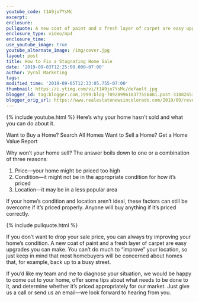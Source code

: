 ```yaml
---
youtube_code: t1A9jo7YsMc
excerpt:
enclosure:
pullquote: A new coat of paint and a fresh layer of carpet are easy upgrades you can make.
enclosure_type: video/mp4
enclosure_time:
use_youtube_image: true
youtube_alternate_image: /img/cover.jpg
layout: post
title: How to Fix a Stagnating Home Sale
date: '2019-09-03T12:25:00.000-07:00'
author: Vyral Marketing
tags:
modified_time: '2019-09-05T12:33:05.755-07:00'
thumbnail: https://i.ytimg.com/vi/t1A9jo7YsMc/default.jpg
blogger_id: tag:blogger.com,1999:blog-7092899618377556481.post-318824537424830956
blogger_orig_url: https://www.realestatenewsincolorado.com/2019/09/revering-stagnating-home-sale.html
---
```

{% include youtube.html %}
Here’s why your home hasn’t sold and what you can do about it.

Want to Buy a Home? Search All Homes
Want to Sell a Home? Get a Home Value Report

Why won’t your home sell? The answer boils down to one or a combination of three reasons:


1. Price—your home might be priced too high
2. Condition—it might not be in the appropriate condition for how it’s priced
3. Location—it may be in a less popular area


If your home’s condition and location aren’t ideal, these factors can still be overcome if it’s priced properly. Anyone will buy anything if it’s priced correctly.

{% include pullquote.html %}

If you don’t want to drop your sale price, you can always try improving your home’s condition. A new coat of paint and a fresh layer of carpet are easy upgrades you can make. You can’t do much to “improve” your location, so just keep in mind that most homebuyers will be concerned about homes that, for example, back up to a busy street.

If you’d like my team and me to diagnose your situation, we would be happy to come out to your home, offer some tips about what needs to be done to it, and determine whether it’s priced appropriately for our market. Just give us a call or send us an email—we look forward to hearing from you.
